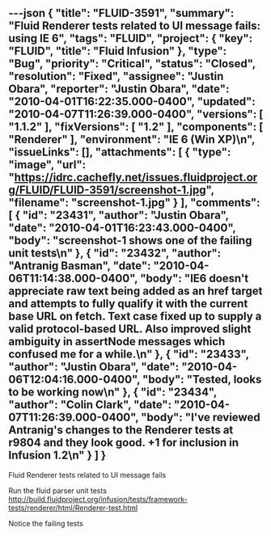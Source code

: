 ---json
{
  "title": "FLUID-3591",
  "summary": "Fluid Renderer tests related to UI message fails: using IE 6",
  "tags": "FLUID",
  "project": {
    "key": "FLUID",
    "title": "Fluid Infusion"
  },
  "type": "Bug",
  "priority": "Critical",
  "status": "Closed",
  "resolution": "Fixed",
  "assignee": "Justin Obara",
  "reporter": "Justin Obara",
  "date": "2010-04-01T16:22:35.000-0400",
  "updated": "2010-04-07T11:26:39.000-0400",
  "versions": [
    "1.1.2"
  ],
  "fixVersions": [
    "1.2"
  ],
  "components": [
    "Renderer"
  ],
  "environment": "IE 6 (Win XP)\n",
  "issueLinks": [],
  "attachments": [
    {
      "type": "image",
      "url": "https://idrc.cachefly.net/issues.fluidproject.org/FLUID/FLUID-3591/screenshot-1.jpg",
      "filename": "screenshot-1.jpg"
    }
  ],
  "comments": [
    {
      "id": "23431",
      "author": "Justin Obara",
      "date": "2010-04-01T16:23:43.000-0400",
      "body": "screenshot-1 shows one of the failing unit tests\n"
    },
    {
      "id": "23432",
      "author": "Antranig Basman",
      "date": "2010-04-06T11:14:38.000-0400",
      "body": "IE6 doesn't appreciate raw text being added as an href target and attempts to fully qualify it with the current base URL on fetch. Text case fixed up to supply a valid protocol-based URL. Also improved slight ambiguity in assertNode messages which confused me for a while.\n"
    },
    {
      "id": "23433",
      "author": "Justin Obara",
      "date": "2010-04-06T12:04:16.000-0400",
      "body": "Tested, looks to be working now\n"
    },
    {
      "id": "23434",
      "author": "Colin Clark",
      "date": "2010-04-07T11:26:39.000-0400",
      "body": "I've reviewed Antranig's changes to the Renderer tests at r9804 and they look good. +1 for inclusion in Infusion 1.2\n"
    }
  ]
}
---
Fluid Renderer tests related to UI message fails

Run the fluid parser unit tests\
<http://build.fluidproject.org/infusion/tests/framework-tests/renderer/html/Renderer-test.html>

Notice the failing tests

        